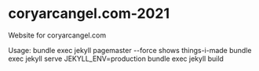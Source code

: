 # coryarcangel.com-2021

Website for coryarcangel.com

Usage: 
bundle exec jekyll pagemaster --force shows things-i-made
bundle exec jekyll serve
JEKYLL_ENV=production bundle exec jekyll build

